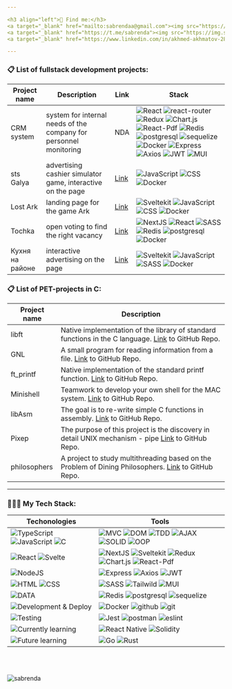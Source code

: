 ```yaml
---

<h3 align="left">💬 Find me:</h3>
<a target="_blank" href="mailto:sabrendaa@gmail.com"><img src="https://img.shields.io/badge/Gmail-20232A?style=for-the-badge&logo=gmail" /></a>
<a target="_blank" href="https://t.me/sabrenda"><img src="https://img.shields.io/badge/Telegram-20232A?style=for-the-badge&logo=telegram" /></a>  
<a target="_blank" href="https://www.linkedin.com/in/akhmed-akhmatov-28aab9251/"><img src="https://img.shields.io/badge/LinkedIn-20232A?style=for-the-badge&logo=linkedin" /></a>

---
```

<h3 align="left">📋 List of fullstack development projects:</h3>

Project name|Description|Link|Stack
-|-|-|-
CRM system|system for internal needs of the company for personnel monitoring|NDA| ![React](https://img.shields.io/badge/React-20232A?style=for-the-badge&logo=react) ![react-router](https://img.shields.io/badge/React_Router-20232A?style=for-the-badge&logo=react-router) ![Redux](https://img.shields.io/badge/Redux-20232A?style=for-the-badge&logo=redux&logoColor=7749BD) ![Chart.js](https://img.shields.io/badge/Chart.js-20232A?style=for-the-badge&logo=chart.js) ![React-Pdf](https://img.shields.io/badge/React.Pdf-20232A?style=for-the-badge&logo=adobeacrobatreader) ![Redis](https://img.shields.io/badge/redis-20232A?style=for-the-badge&logo=redis&logoColor=red) ![postgresql](https://img.shields.io/badge/postgresql-20232A?style=for-the-badge&logo=postgresql) ![sequelize](https://img.shields.io/badge/Sequelize-20232A?style=for-the-badge&logo=Sequelize) ![Docker](https://img.shields.io/badge/docker-20232A?style=for-the-badge&logo=docker&logoColor=blue) ![Express](https://img.shields.io/badge/express.js-20232A?style=for-the-badge&logo=express) ![Axios](https://img.shields.io/badge/Axios-20232A?style=for-the-badge&logo=axios) ![JWT](https://img.shields.io/badge/JWT-20232A?style=for-the-badge&logo=jsonwebtokens) ![MUI](https://img.shields.io/badge/Material--UI-20232A?style=for-the-badge&logo=MUI)
sts Galya|advertising cashier simulator game, interactive on the page|[Link](https://pikabu.ru/story/_10706909)| ![JavaScript](https://img.shields.io/badge/JavaScript-20232A?style=for-the-badge&logo=javascript) ![CSS](https://img.shields.io/badge/CSS3-20232A?style=for-the-badge&logo=css3&logoColor=369AD6) ![Docker](https://img.shields.io/badge/docker-20232A?style=for-the-badge&logo=docker&logoColor=blue) 
Lost Ark|landing page for the game Ark|[Link](https://special.pikabu.ru/lost_ark/fourth_birthday)| ![Sveltekit](https://img.shields.io/badge/Sveltekit-20232A?style=for-the-badge&logo=svelte) ![JavaScript](https://img.shields.io/badge/JavaScript-20232A?style=for-the-badge&logo=javascript) ![CSS](https://img.shields.io/badge/CSS3-20232A?style=for-the-badge&logo=css3&logoColor=369AD6) ![Docker](https://img.shields.io/badge/docker-20232A?style=for-the-badge&logo=docker&logoColor=blue)
Tochka|open voting to find the right vacancy|[Link](https://special.pikabu.ru/tochka_hr/dream_work)| ![NextJS](https://img.shields.io/badge/next.js-000000?style=for-the-badge&logo=nextdotjs&logoColor=white) ![React](https://img.shields.io/badge/React-20232A?style=for-the-badge&logo=react) ![SASS](https://img.shields.io/badge/Sass\/Scss-20232A?style=for-the-badge&logo=sass) ![Redis](https://img.shields.io/badge/redis-20232A?style=for-the-badge&logo=redis&logoColor=red) ![postgresql](https://img.shields.io/badge/postgresql-20232A?style=for-the-badge&logo=postgresql) ![Docker](https://img.shields.io/badge/docker-20232A?style=for-the-badge&logo=docker&logoColor=blue)
Кухня на районе|interactive advertising on the page|[Link](https://pikabu.ru/story/_10940186)| ![Sveltekit](https://img.shields.io/badge/Sveltekit-20232A?style=for-the-badge&logo=svelte) ![JavaScript](https://img.shields.io/badge/JavaScript-20232A?style=for-the-badge&logo=javascript) ![SASS](https://img.shields.io/badge/Sass\/Scss-20232A?style=for-the-badge&logo=sass) ![Docker](https://img.shields.io/badge/docker-20232A?style=for-the-badge&logo=docker&logoColor=blue)
<h3 align="left">📋 List of PET-projects in С:</h3>
 
Project name|Description
-|-
libft|Native implementation of the library of standard functions in the C language. [Link](https://github.com/sabrenda/libft) to GitHub Repo.
GNL| A small program for reading information from a file. [Link](https://github.com/sabrenda/get_next_line) to GitHub Repo.
ft_printf|Native implementation of the standard printf function. [Link](https://github.com/sabrenda/ft_printf) to GitHub Repo.
Minishell|Teamwork to develop your own shell for the MAC system. [Link](https://github.com/sabrenda/Minishell) to GitHub Repo.
libAsm|The goal is to re-write simple C functions in assembly. [Link](https://github.com/sabrenda/libAsm) to GitHub Repo.
Pixep|The purpose of this project is the discovery in detail UNIX mechanism - pipe [Link](https://github.com/sabrenda/Pipex) to GitHub Repo.
philosophers|A project to study multithreading based on the Problem of Dining Philosophers. [Link](https://github.com/sabrenda/Philosophers) to GitHub Repo.

---

<h3 align="left">👨🏻‍💻 My Tech Stack:</h3>

Techonologies | Tools
--- | ---
![TypeScript](https://img.shields.io/badge/TypeScript-20232A?style=for-the-badge&logo=typescript) ![JavaScript](https://img.shields.io/badge/JavaScript-20232A?style=for-the-badge&logo=javascript) ![C](https://img.shields.io/badge/C/C++-20232A?style=for-the-badge&logo=C) | ![MVC](https://img.shields.io/badge/mvc-20232A?style=for-the-badge) ![DOM](https://img.shields.io/badge/dom-20232A?style=for-the-badge) ![TDD](https://img.shields.io/badge/tdd-20232A?style=for-the-badge) ![AJAX](https://img.shields.io/badge/ajax-20232A?style=for-the-badge) ![SOLID](https://img.shields.io/badge/solid-20232A?style=for-the-badge) ![OOP](https://img.shields.io/badge/oop-20232A?style=for-the-badge)
![React](https://img.shields.io/badge/React-20232A?style=for-the-badge&logo=react) ![Svelte](https://img.shields.io/badge/svelte-20232A?style=for-the-badge&logo=svelte) | ![NextJS](https://img.shields.io/badge/next.js-000000?style=for-the-badge&logo=nextdotjs&logoColor=white) ![Sveltekit](https://img.shields.io/badge/Sveltekit-20232A?style=for-the-badge&logo=svelte) ![Redux](https://img.shields.io/badge/Redux-20232A?style=for-the-badge&logo=redux&logoColor=7749BD) ![Chart.js](https://img.shields.io/badge/Chart.js-20232A?style=for-the-badge&logo=chart.js) ![React-Pdf](https://img.shields.io/badge/React.Pdf-20232A?style=for-the-badge&logo=adobeacrobatreader)
![NodeJS](https://img.shields.io/badge/node.js-20232A?style=for-the-badge&logo=node.js) | ![Express](https://img.shields.io/badge/express.js-20232A?style=for-the-badge&logo=express) ![Axios](https://img.shields.io/badge/Axios-20232A?style=for-the-badge&logo=axios) ![JWT](https://img.shields.io/badge/JWT-20232A?style=for-the-badge&logo=jsonwebtokens)
![HTML](https://img.shields.io/badge/HTML5-20232A?style=for-the-badge&logo=html5) ![CSS](https://img.shields.io/badge/CSS3-20232A?style=for-the-badge&logo=css3&logoColor=369AD6) | ![SASS](https://img.shields.io/badge/Sass\/Scss-20232A?style=for-the-badge&logo=sass) ![Tailwild](https://img.shields.io/badge/tailwindcss-20232A?style=for-the-badge&logo=tailwindcss) ![MUI](https://img.shields.io/badge/Material--UI-20232A?style=for-the-badge&logo=MUI)
![DATA](https://img.shields.io/badge/DATA-20232A?style=for-the-badge) | ![Redis](https://img.shields.io/badge/redis-20232A?style=for-the-badge&logo=redis&logoColor=red) ![postgresql](https://img.shields.io/badge/postgresql-20232A?style=for-the-badge&logo=postgresql) ![sequelize](https://img.shields.io/badge/Sequelize-20232A?style=for-the-badge&logo=Sequelize)
![Development & Deploy](https://img.shields.io/badge/Development&Deploy-20232A?style=for-the-badge) | ![Docker](https://img.shields.io/badge/docker-20232A?style=for-the-badge&logo=docker&logoColor=blue) ![github](https://img.shields.io/badge/github-20232A?style=for-the-badge&logo=github) ![git](https://img.shields.io/badge/git-20232A?style=for-the-badge&logo=git)
 ![Testing](https://img.shields.io/badge/Testing-20232A?style=for-the-badge) | ![Jest](https://img.shields.io/badge/-jest-20232A?style=for-the-badge&logo=jest&logoColor=brown) ![postman](https://img.shields.io/badge/postman-20232A?style=for-the-badge&logo=postman) ![eslint](https://img.shields.io/badge/eslint-20232A?style=for-the-badge&logo=eslint&logoColor=7C7CEA)
![Currently learning](https://img.shields.io/badge/Currently--learning-20232A?style=for-the-badge)| ![React Native](https://img.shields.io/badge/Native-20232A?style=for-the-badge&logo=react) ![Solidity](https://img.shields.io/badge/Solidity-20232A?style=for-the-badge&logo=Solidity)
![Future learning](https://img.shields.io/badge/Future--learning-20232A?style=for-the-badge)| ![Go](https://img.shields.io/badge/Go-20232A?style=for-the-badge&logo=go) ![Rust](https://img.shields.io/badge/Rust-20232A?style=for-the-badge&logo=rust)

<br />
<br />

<p align="left"> <img src="https://komarev.com/ghpvc/?username=sabrenda&label=Profile%20views&color=0e75b6&style=flat" alt="sabrenda" /> </p>

